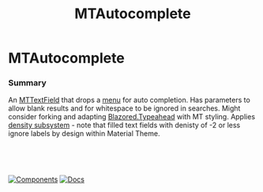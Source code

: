 ﻿---
uid: C.MTAutocomplete
title: MTAutocomplete
---
# MTAutocomplete

### Summary

An [MTTextField](xref:C.MTTextField) that drops a [menu](xref:C.MTMenu) for auto completion. Has parameters to allow blank results and for whitespace to be ignored in searches. Might consider forking and adapting [Blazored.Typeahead](https://github.com/Blazored/Typeahead) with MT styling. 
Applies [density subsystem](xref:A.Density) - note that filled text fields with denisty of -2 or less ignore labels by design within Material Theme.

&nbsp;

&nbsp;

[![Components](https://img.shields.io/static/v1?label=Components&message=Plus&color=red)](xref:A.PlusComponents)
[![Docs](https://img.shields.io/static/v1?label=API%20Documentation&message=MTAutocomplete&color=brightgreen)](xref:BlazorMdc.MTAutocomplete)